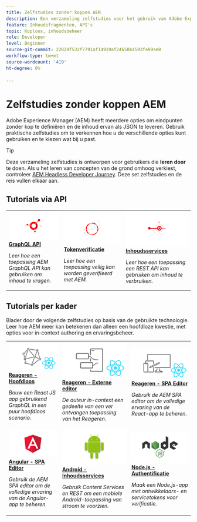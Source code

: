 ```yaml
---
title: Zelfstudies zonder koppen AEM
description: Een verzameling zelfstudies voor het gebruik van Adobe Experience Manager als een CMS zonder koptekst.
feature: Inhoudsfragmenten, API's
topic: Koploos, inhoudsbeheer
role: Developer
level: Beginner
source-git-commit: 22829f532f7791af14919af24650b4593fe89ae8
workflow-type: tm+mt
source-wordcount: '419'
ht-degree: 0%

---
```



# Zelfstudies zonder koppen AEM

Adobe Experience Manager (AEM) heeft meerdere opties om eindpunten zonder kop te definiëren en de inhoud ervan als JSON te leveren. Gebruik praktische zelfstudies om te verkennen hoe u de verschillende opties kunt gebruiken en te kiezen wat bij u past.

>[!TIP]
>
>Deze verzameling zelfstudies is ontworpen voor gebruikers die **leren door** te doen. Als u het leren van concepten van de grond omhoog verkiest, controleer [AEM Headless Developer Journey](https://experienceleague.adobe.com/docs/experience-manager-cloud-service/headless-journey/developer/overview.html). Deze set zelfstudies en de reis vullen elkaar aan.

## Tutorials via API

<table>
<tr>
  <td>
    <a href="https://experienceleague.adobe.com/docs/experience-manager-learn/getting-started-with-aem-headless/graphql/overview.html">
      <img alt="GraphQL API" src="./assets/graphql-icon.png" />
    </a>
    <div>
      <a href="https://experienceleague.adobe.com/docs/experience-manager-learn/getting-started-with-aem-headless/graphql/overview.html">
    <strong>GraphQL API</strong>
    </a>
    </div>
    <p>
    <em>Leer hoe een toepassing AEM GraphQL API kan gebruiken om inhoud te vragen.</em>
    <p>
  </td>
  <td>
    <a href="https://experienceleague.adobe.com/docs/experience-manager-learn/getting-started-with-aem-headless/authentication/overview.html">
    <img alt="Op token gebaseerde verificatie" src="./assets/token-auth-icon.png" />
    </a>
    <div>
    <a href="https://experienceleague.adobe.com/docs/experience-manager-learn/getting-started-with-aem-headless/authentication/overview.html">
    <strong>Tokenverificatie</strong>
    </a>
    </div>
    <p>
    <em>Leer hoe een toepassing veilig kan worden geverifieerd met AEM.</em>
    </p>
  </td>
  <td>
    <a href="https://experienceleague.adobe.com/docs/experience-manager-learn/getting-started-with-aem-headless/content-services/overview.html">
      <img alt="Inhoudsservices" src="./assets/content-services.png" />
    </a>
     <div>
      <a href="https://experienceleague.adobe.com/docs/experience-manager-learn/getting-started-with-aem-headless/content-services/overview.html">
        <strong>Inhoudsservices</strong>
      </a>
    </div>
    <p>
    <em>Leer hoe een toepassing een REST API kan gebruiken om inhoud te verbruiken.</em>
    <p>
  </td>
</tr>
</table>

## Tutorials per kader

Blader door de volgende zelfstudies op basis van de gebruikte technologie. Leer hoe AEM meer kan betekenen dan alleen een hoofdloze kwestie, met opties voor in-context authoring en ervaringsbeheer.

<table>
<tr>
  <td>
    <a href="https://experienceleague.adobe.com/docs/experience-manager-learn/getting-started-with-aem-headless/graphql/multi-step/overview.html">
      <img alt="Reageren - Hoofdloos" src="./assets/react-headless.png" />
    </a>
    <div>
      <a href="https://experienceleague.adobe.com/docs/experience-manager-learn/getting-started-with-aem-headless/graphql/overview.html">
    <strong>Reageren - Hoofdloos</strong>
    </a>
    </div>
    <p>
    <em>Bouw een React JS app gebruikend GraphQL in een puur hoofdloos scenario.</em>
    <p>
  </td>
  <td>
    <a href="https://experienceleague.adobe.com/docs/experience-manager-learn/getting-started-with-aem-headless/spa-editor/remote-spa/overview.html">
    <img alt="Reageren - Externe editor" src="./assets/react-remote.png" />
    </a>
    <div>
    <a href="https://experienceleague.adobe.com/docs/experience-manager-learn/getting-started-with-aem-headless/spa-editor/remote-spa/overview.html">
    <strong>Reageren - Externe editor</strong>
    </a>
    </div>
    <p>
    <em>De auteur in-context een gedeelte van een ver ontvangen toepassing van het Reageren.</em>
    </p>
  </td>
  <td>
    <a href="https://experienceleague.adobe.com/docs/experience-manager-learn/getting-started-with-aem-headless/spa-editor/react/overview.html">
      <img alt="Reageren - SPA Editor" src="./assets/react-spa-editor.png" />
    </a>
     <div>
      <a href="https://experienceleague.adobe.com/docs/experience-manager-learn/getting-started-with-aem-headless/spa-editor/react/overview.html">
        <strong>Reageren - SPA Editor</strong>
      </a>
    </div>
    <p>
    <em>Gebruik de AEM SPA editor om de volledige ervaring van de React-app te beheren.</em>
    <p>
  </td>
</tr>
<tr>
  <td>
    <a href="https://experienceleague.adobe.com/docs/experience-manager-learn/getting-started-with-aem-headless/spa-editor/angular/overview.html">
      <img alt="Reageren - Hoofdloos" src="./assets/angular-spa-editor.png" />
    </a>
    <div>
      <a href="https://experienceleague.adobe.com/docs/experience-manager-learn/getting-started-with-aem-headless/spa-editor/angular/overview.html">
    <strong>Angular - SPA Editor</strong>
    </a>
    </div>
    <p>
    <em>Gebruik de AEM SPA editor om de volledige ervaring van de Angular-app te beheren.</em>
    <p>
  </td>
  <td>
    <a href="https://experienceleague.adobe.com/docs/experience-manager-learn/getting-started-with-aem-headless/content-services/overview.html">
    <img alt="Angular - Inhoudsservices" src="./assets/android.png" />
    </a>
    <div>
    <a href="https://experienceleague.adobe.com/docs/experience-manager-learn/getting-started-with-aem-headless/content-services/overview.html">
    <strong>Android - Inhoudsservices</strong>
    </a>
    </div>
    <p>
    <em>Gebruik Content Services en REST om een mobiele Android-toepassing van stroom te voorzien.</em>
    </p>
  </td>
  <td>
    <a href="https://experienceleague.adobe.com/docs/experience-manager-learn/getting-started-with-aem-headless/authentication/overview.html">
      <img alt="Node.js - Authentificatie" src="./assets/node-js.png" />
    </a>
     <div>
      <a href="https://experienceleague.adobe.com/docs/experience-manager-learn/getting-started-with-aem-headless/authentication/overview.html">
        <strong>Node.js - Authentificatie</strong>
      </a>
    </div>
    <p>
    <em>Maak een Node.js-app met ontwikkelaars- en servicetokens voor verificatie.</em>
    <p>
  </td>
</tr>
</table>
